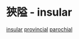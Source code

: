 # 狹隘 - insular

[insular](/Vocabulary/I/insular.md)
[provincial](/Vocabulary/P/provincial.md)
[parochial](/Vocabulary/P/parochial.md)